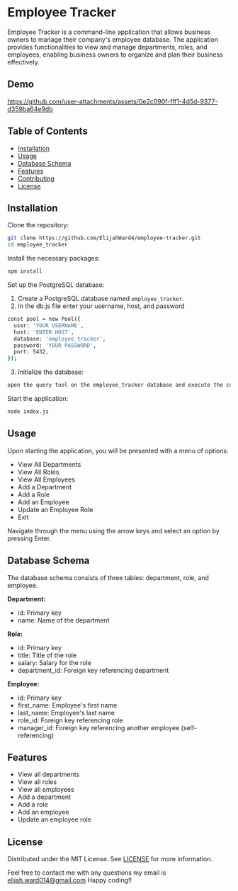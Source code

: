 # Employee Tracker

Employee Tracker is a command-line application that allows business owners to manage their company's employee database. The application provides functionalities to view and manage departments, roles, and employees, enabling business owners to organize and plan their business effectively.

## Demo



https://github.com/user-attachments/assets/0e2c090f-fff1-4d5d-9377-d359ba64e9db



## Table of Contents
- [Installation](#installation)
- [Usage](#usage)
- [Database Schema](#database-schema)
- [Features](#features)
- [Contributing](#contributing)
- [License](#license)

## Installation
Clone the repository:
```sh
git clone https://github.com/ElijahWard4/employee-tracker.git
cd employee_tracker
```

Install the necessary packages:
```sh
npm install
```

Set up the PostgreSQL database:
1. Create a PostgreSQL database named `employee_tracker`.
2. In the db.js file enter your username, host, and password
```sh 
const pool = new Pool({
  user: 'YOUR USERNAME',
  host: 'ENTER HOST',
  database: 'employee_tracker',
  password: 'YOUR PASSWORD',
  port: 5432,
});
```
3. Initialize the database:
```sh
open the query tool on the employee_tracker database and execute the code from schema.sql/seeds.sql
```

Start the application:
```sh
node index.js
```

## Usage
Upon starting the application, you will be presented with a menu of options:
- View All Departments
- View All Roles
- View All Employees
- Add a Department
- Add a Role
- Add an Employee
- Update an Employee Role
- Exit

Navigate through the menu using the arrow keys and select an option by pressing Enter.

## Database Schema
The database schema consists of three tables: department, role, and employee.

**Department:**
- id: Primary key
- name: Name of the department

**Role:**
- id: Primary key
- title: Title of the role
- salary: Salary for the role
- department_id: Foreign key referencing department

**Employee:**
- id: Primary key
- first_name: Employee's first name
- last_name: Employee's last name
- role_id: Foreign key referencing role
- manager_id: Foreign key referencing another employee (self-referencing)

## Features
- View all departments
- View all roles
- View all employees
- Add a department
- Add a role
- Add an employee
- Update an employee role

## License
Distributed under the MIT License. See [LICENSE](LICENSE) for more information.

Feel free to contact me with any questions my email is 
elijah.ward014@gmail.com
Happy coding!!

